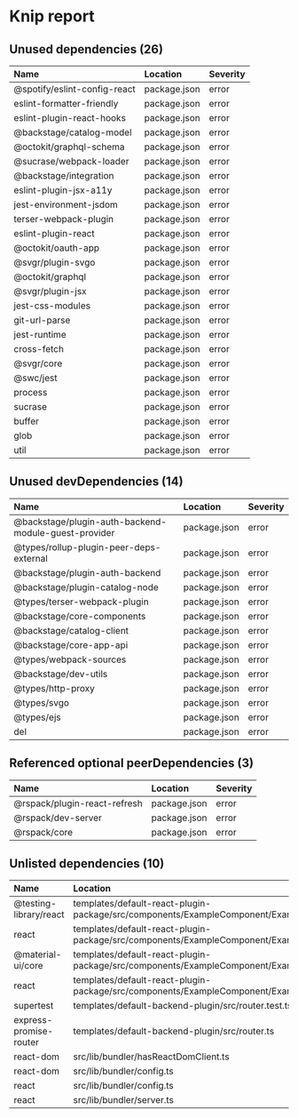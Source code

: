# Knip report

## Unused dependencies (26)

| Name                         | Location     | Severity |
| :--------------------------- | :----------- | :------- |
| @spotify/eslint-config-react | package.json | error    |
| eslint-formatter-friendly    | package.json | error    |
| eslint-plugin-react-hooks    | package.json | error    |
| @backstage/catalog-model     | package.json | error    |
| @octokit/graphql-schema      | package.json | error    |
| @sucrase/webpack-loader      | package.json | error    |
| @backstage/integration       | package.json | error    |
| eslint-plugin-jsx-a11y       | package.json | error    |
| jest-environment-jsdom       | package.json | error    |
| terser-webpack-plugin        | package.json | error    |
| eslint-plugin-react          | package.json | error    |
| @octokit/oauth-app           | package.json | error    |
| @svgr/plugin-svgo            | package.json | error    |
| @octokit/graphql             | package.json | error    |
| @svgr/plugin-jsx             | package.json | error    |
| jest-css-modules             | package.json | error    |
| git-url-parse                | package.json | error    |
| jest-runtime                 | package.json | error    |
| cross-fetch                  | package.json | error    |
| @svgr/core                   | package.json | error    |
| @swc/jest                    | package.json | error    |
| process                      | package.json | error    |
| sucrase                      | package.json | error    |
| buffer                       | package.json | error    |
| glob                         | package.json | error    |
| util                         | package.json | error    |

## Unused devDependencies (14)

| Name                                                 | Location     | Severity |
| :--------------------------------------------------- | :----------- | :------- |
| @backstage/plugin-auth-backend-module-guest-provider | package.json | error    |
| @types/rollup-plugin-peer-deps-external              | package.json | error    |
| @backstage/plugin-auth-backend                       | package.json | error    |
| @backstage/plugin-catalog-node                       | package.json | error    |
| @types/terser-webpack-plugin                         | package.json | error    |
| @backstage/core-components                           | package.json | error    |
| @backstage/catalog-client                            | package.json | error    |
| @backstage/core-app-api                              | package.json | error    |
| @types/webpack-sources                               | package.json | error    |
| @backstage/dev-utils                                 | package.json | error    |
| @types/http-proxy                                    | package.json | error    |
| @types/svgo                                          | package.json | error    |
| @types/ejs                                           | package.json | error    |
| del                                                  | package.json | error    |

## Referenced optional peerDependencies (3)

| Name                         | Location     | Severity |
| :--------------------------- | :----------- | :------- |
| @rspack/plugin-react-refresh | package.json | error    |
| @rspack/dev-server           | package.json | error    |
| @rspack/core                 | package.json | error    |

## Unlisted dependencies (10)

| Name                   | Location                                                                                         | Severity |
| :--------------------- | :----------------------------------------------------------------------------------------------- | :------- |
| @testing-library/react | templates/default-react-plugin-package/src/components/ExampleComponent/ExampleComponent.test.tsx | error    |
| react                  | templates/default-react-plugin-package/src/components/ExampleComponent/ExampleComponent.test.tsx | error    |
| @material-ui/core      | templates/default-react-plugin-package/src/components/ExampleComponent/ExampleComponent.tsx      | error    |
| react                  | templates/default-react-plugin-package/src/components/ExampleComponent/ExampleComponent.tsx      | error    |
| supertest              | templates/default-backend-plugin/src/router.test.ts                                              | error    |
| express-promise-router | templates/default-backend-plugin/src/router.ts                                                   | error    |
| react-dom              | src/lib/bundler/hasReactDomClient.ts                                                             | error    |
| react-dom              | src/lib/bundler/config.ts                                                                        | error    |
| react                  | src/lib/bundler/config.ts                                                                        | error    |
| react                  | src/lib/bundler/server.ts                                                                        | error    |

